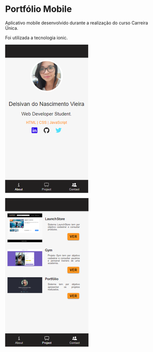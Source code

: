 # Portfólio Mobile

Aplicativo mobile desenvolvido durante a realização do curso Carreira Única.

Foi utilizada a tecnologia ionic.

![alt text for screen readers](/screens/About.png "Página About")


![alt text for screen readers](/screens/Project.png "Página Project")



